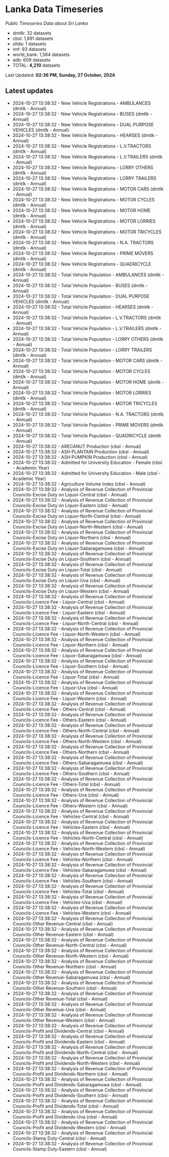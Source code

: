 # Lanka Data Timeseries
*Public Timeseries Data about Sri Lanka*

* dmtlk: 32 datasets
* cbsl: 1,891 datasets
* sltda: 1 datasets
* imf: 93 datasets
* world_bank: 1,584 datasets
* adb: 609 datasets
* TOTAL: **4,210** datasets

Last Updated: **02:36 PM, Sunday, 27 October, 2024**

## Latest updates

* 2024-10-27 13:38:32 - New Vehicle Registrations - AMBULANCES (dmtlk - Annual)
* 2024-10-27 13:38:32 - New Vehicle Registrations - BUSES (dmtlk - Annual)
* 2024-10-27 13:38:32 - New Vehicle Registrations - DUAL PURPOSE VEHICLES (dmtlk - Annual)
* 2024-10-27 13:38:32 - New Vehicle Registrations - HEARSES (dmtlk - Annual)
* 2024-10-27 13:38:32 - New Vehicle Registrations - L.V.TRACTORS (dmtlk - Annual)
* 2024-10-27 13:38:32 - New Vehicle Registrations - L.V.TRAILERS (dmtlk - Annual)
* 2024-10-27 13:38:32 - New Vehicle Registrations - LORRY OTHERS (dmtlk - Annual)
* 2024-10-27 13:38:32 - New Vehicle Registrations - LORRY TRAILERS (dmtlk - Annual)
* 2024-10-27 13:38:32 - New Vehicle Registrations - MOTOR CARS (dmtlk - Annual)
* 2024-10-27 13:38:32 - New Vehicle Registrations - MOTOR CYCLES (dmtlk - Annual)
* 2024-10-27 13:38:32 - New Vehicle Registrations - MOTOR HOME (dmtlk - Annual)
* 2024-10-27 13:38:32 - New Vehicle Registrations - MOTOR LORRIES (dmtlk - Annual)
* 2024-10-27 13:38:32 - New Vehicle Registrations - MOTOR TRICYCLES (dmtlk - Annual)
* 2024-10-27 13:38:32 - New Vehicle Registrations - N.A. TRACTORS (dmtlk - Annual)
* 2024-10-27 13:38:32 - New Vehicle Registrations - PRIME MOVERS (dmtlk - Annual)
* 2024-10-27 13:38:32 - New Vehicle Registrations - QUADRICYCLE (dmtlk - Annual)
* 2024-10-27 13:38:32 - Total Vehicle Population - AMBULANCES (dmtlk - Annual)
* 2024-10-27 13:38:32 - Total Vehicle Population - BUSES (dmtlk - Annual)
* 2024-10-27 13:38:32 - Total Vehicle Population - DUAL PURPOSE VEHICLES (dmtlk - Annual)
* 2024-10-27 13:38:32 - Total Vehicle Population - HEARSES (dmtlk - Annual)
* 2024-10-27 13:38:32 - Total Vehicle Population - L.V.TRACTORS (dmtlk - Annual)
* 2024-10-27 13:38:32 - Total Vehicle Population - L.V.TRAILERS (dmtlk - Annual)
* 2024-10-27 13:38:32 - Total Vehicle Population - LORRY OTHERS (dmtlk - Annual)
* 2024-10-27 13:38:32 - Total Vehicle Population - LORRY TRAILERS (dmtlk - Annual)
* 2024-10-27 13:38:32 - Total Vehicle Population - MOTOR CARS (dmtlk - Annual)
* 2024-10-27 13:38:32 - Total Vehicle Population - MOTOR CYCLES (dmtlk - Annual)
* 2024-10-27 13:38:32 - Total Vehicle Population - MOTOR HOME (dmtlk - Annual)
* 2024-10-27 13:38:32 - Total Vehicle Population - MOTOR LORRIES (dmtlk - Annual)
* 2024-10-27 13:38:32 - Total Vehicle Population - MOTOR TRICYCLES (dmtlk - Annual)
* 2024-10-27 13:38:32 - Total Vehicle Population - N.A. TRACTORS (dmtlk - Annual)
* 2024-10-27 13:38:32 - Total Vehicle Population - PRIME MOVERS (dmtlk - Annual)
* 2024-10-27 13:38:32 - Total Vehicle Population - QUADRICYCLE (dmtlk - Annual)
* 2024-10-27 13:38:32 - ARECANUT Production (cbsl - Annual)
* 2024-10-27 13:38:32 - ASH PLANTAIN Production (cbsl - Annual)
* 2024-10-27 13:38:32 - ASH PUMPKIN Production (cbsl - Annual)
* 2024-10-27 13:38:32 - Admitted for University Education - Female (cbsl - Academic Year)
* 2024-10-27 13:38:32 - Admitted for University Education - Male (cbsl - Academic Year)
* 2024-10-27 13:38:32 - Agriculture Volume Index (cbsl - Annual)
* 2024-10-27 13:38:32 - Analysis of Revenue Collection of Provincial Councils-Excise Duty on Liquor-Central (cbsl - Annual)
* 2024-10-27 13:38:32 - Analysis of Revenue Collection of Provincial Councils-Excise Duty on Liquor-Eastern (cbsl - Annual)
* 2024-10-27 13:38:32 - Analysis of Revenue Collection of Provincial Councils-Excise Duty on Liquor-North-Central (cbsl - Annual)
* 2024-10-27 13:38:32 - Analysis of Revenue Collection of Provincial Councils-Excise Duty on Liquor-North-Western (cbsl - Annual)
* 2024-10-27 13:38:32 - Analysis of Revenue Collection of Provincial Councils-Excise Duty on Liquor-Northern (cbsl - Annual)
* 2024-10-27 13:38:32 - Analysis of Revenue Collection of Provincial Councils-Excise Duty on Liquor-Sabaragamuwa (cbsl - Annual)
* 2024-10-27 13:38:32 - Analysis of Revenue Collection of Provincial Councils-Excise Duty on Liquor-Southern (cbsl - Annual)
* 2024-10-27 13:38:32 - Analysis of Revenue Collection of Provincial Councils-Excise Duty on Liquor-Total (cbsl - Annual)
* 2024-10-27 13:38:32 - Analysis of Revenue Collection of Provincial Councils-Excise Duty on Liquor-Uva (cbsl - Annual)
* 2024-10-27 13:38:32 - Analysis of Revenue Collection of Provincial Councils-Excise Duty on Liquor-Western (cbsl - Annual)
* 2024-10-27 13:38:32 - Analysis of Revenue Collection of Provincial Councils-Licence Fee - Liquor-Central (cbsl - Annual)
* 2024-10-27 13:38:32 - Analysis of Revenue Collection of Provincial Councils-Licence Fee - Liquor-Eastern (cbsl - Annual)
* 2024-10-27 13:38:32 - Analysis of Revenue Collection of Provincial Councils-Licence Fee - Liquor-North-Central (cbsl - Annual)
* 2024-10-27 13:38:32 - Analysis of Revenue Collection of Provincial Councils-Licence Fee - Liquor-North-Western (cbsl - Annual)
* 2024-10-27 13:38:32 - Analysis of Revenue Collection of Provincial Councils-Licence Fee - Liquor-Northern (cbsl - Annual)
* 2024-10-27 13:38:32 - Analysis of Revenue Collection of Provincial Councils-Licence Fee - Liquor-Sabaragamuwa (cbsl - Annual)
* 2024-10-27 13:38:32 - Analysis of Revenue Collection of Provincial Councils-Licence Fee - Liquor-Southern (cbsl - Annual)
* 2024-10-27 13:38:32 - Analysis of Revenue Collection of Provincial Councils-Licence Fee - Liquor-Total (cbsl - Annual)
* 2024-10-27 13:38:32 - Analysis of Revenue Collection of Provincial Councils-Licence Fee - Liquor-Uva (cbsl - Annual)
* 2024-10-27 13:38:32 - Analysis of Revenue Collection of Provincial Councils-Licence Fee - Liquor-Western (cbsl - Annual)
* 2024-10-27 13:38:32 - Analysis of Revenue Collection of Provincial Councils-Licence Fee - Others-Central (cbsl - Annual)
* 2024-10-27 13:38:32 - Analysis of Revenue Collection of Provincial Councils-Licence Fee - Others-Eastern (cbsl - Annual)
* 2024-10-27 13:38:32 - Analysis of Revenue Collection of Provincial Councils-Licence Fee - Others-North-Central (cbsl - Annual)
* 2024-10-27 13:38:32 - Analysis of Revenue Collection of Provincial Councils-Licence Fee - Others-North-Western (cbsl - Annual)
* 2024-10-27 13:38:32 - Analysis of Revenue Collection of Provincial Councils-Licence Fee - Others-Northern (cbsl - Annual)
* 2024-10-27 13:38:32 - Analysis of Revenue Collection of Provincial Councils-Licence Fee - Others-Sabaragamuwa (cbsl - Annual)
* 2024-10-27 13:38:32 - Analysis of Revenue Collection of Provincial Councils-Licence Fee - Others-Southern (cbsl - Annual)
* 2024-10-27 13:38:32 - Analysis of Revenue Collection of Provincial Councils-Licence Fee - Others-Total (cbsl - Annual)
* 2024-10-27 13:38:32 - Analysis of Revenue Collection of Provincial Councils-Licence Fee - Others-Uva (cbsl - Annual)
* 2024-10-27 13:38:32 - Analysis of Revenue Collection of Provincial Councils-Licence Fee - Others-Western (cbsl - Annual)
* 2024-10-27 13:38:32 - Analysis of Revenue Collection of Provincial Councils-Licence Fee - Vehicles-Central (cbsl - Annual)
* 2024-10-27 13:38:32 - Analysis of Revenue Collection of Provincial Councils-Licence Fee - Vehicles-Eastern (cbsl - Annual)
* 2024-10-27 13:38:32 - Analysis of Revenue Collection of Provincial Councils-Licence Fee - Vehicles-North-Central (cbsl - Annual)
* 2024-10-27 13:38:32 - Analysis of Revenue Collection of Provincial Councils-Licence Fee - Vehicles-North-Western (cbsl - Annual)
* 2024-10-27 13:38:32 - Analysis of Revenue Collection of Provincial Councils-Licence Fee - Vehicles-Northern (cbsl - Annual)
* 2024-10-27 13:38:32 - Analysis of Revenue Collection of Provincial Councils-Licence Fee - Vehicles-Sabaragamuwa (cbsl - Annual)
* 2024-10-27 13:38:32 - Analysis of Revenue Collection of Provincial Councils-Licence Fee - Vehicles-Southern (cbsl - Annual)
* 2024-10-27 13:38:32 - Analysis of Revenue Collection of Provincial Councils-Licence Fee - Vehicles-Total (cbsl - Annual)
* 2024-10-27 13:38:32 - Analysis of Revenue Collection of Provincial Councils-Licence Fee - Vehicles-Uva (cbsl - Annual)
* 2024-10-27 13:38:32 - Analysis of Revenue Collection of Provincial Councils-Licence Fee - Vehicles-Western (cbsl - Annual)
* 2024-10-27 13:38:32 - Analysis of Revenue Collection of Provincial Councils-Other Revenue-Central (cbsl - Annual)
* 2024-10-27 13:38:32 - Analysis of Revenue Collection of Provincial Councils-Other Revenue-Eastern (cbsl - Annual)
* 2024-10-27 13:38:32 - Analysis of Revenue Collection of Provincial Councils-Other Revenue-North-Central (cbsl - Annual)
* 2024-10-27 13:38:32 - Analysis of Revenue Collection of Provincial Councils-Other Revenue-North-Western (cbsl - Annual)
* 2024-10-27 13:38:32 - Analysis of Revenue Collection of Provincial Councils-Other Revenue-Northern (cbsl - Annual)
* 2024-10-27 13:38:32 - Analysis of Revenue Collection of Provincial Councils-Other Revenue-Sabaragamuwa (cbsl - Annual)
* 2024-10-27 13:38:32 - Analysis of Revenue Collection of Provincial Councils-Other Revenue-Southern (cbsl - Annual)
* 2024-10-27 13:38:32 - Analysis of Revenue Collection of Provincial Councils-Other Revenue-Total (cbsl - Annual)
* 2024-10-27 13:38:32 - Analysis of Revenue Collection of Provincial Councils-Other Revenue-Uva (cbsl - Annual)
* 2024-10-27 13:38:32 - Analysis of Revenue Collection of Provincial Councils-Other Revenue-Western (cbsl - Annual)
* 2024-10-27 13:38:32 - Analysis of Revenue Collection of Provincial Councils-Profit and Dividends-Central (cbsl - Annual)
* 2024-10-27 13:38:32 - Analysis of Revenue Collection of Provincial Councils-Profit and Dividends-Eastern (cbsl - Annual)
* 2024-10-27 13:38:32 - Analysis of Revenue Collection of Provincial Councils-Profit and Dividends-North-Central (cbsl - Annual)
* 2024-10-27 13:38:32 - Analysis of Revenue Collection of Provincial Councils-Profit and Dividends-North-Western (cbsl - Annual)
* 2024-10-27 13:38:32 - Analysis of Revenue Collection of Provincial Councils-Profit and Dividends-Northern (cbsl - Annual)
* 2024-10-27 13:38:32 - Analysis of Revenue Collection of Provincial Councils-Profit and Dividends-Sabaragamuwa (cbsl - Annual)
* 2024-10-27 13:38:32 - Analysis of Revenue Collection of Provincial Councils-Profit and Dividends-Southern (cbsl - Annual)
* 2024-10-27 13:38:32 - Analysis of Revenue Collection of Provincial Councils-Profit and Dividends-Total (cbsl - Annual)
* 2024-10-27 13:38:32 - Analysis of Revenue Collection of Provincial Councils-Profit and Dividends-Uva (cbsl - Annual)
* 2024-10-27 13:38:32 - Analysis of Revenue Collection of Provincial Councils-Profit and Dividends-Western (cbsl - Annual)
* 2024-10-27 13:38:32 - Analysis of Revenue Collection of Provincial Councils-Stamp Duty-Central (cbsl - Annual)
* 2024-10-27 13:38:32 - Analysis of Revenue Collection of Provincial Councils-Stamp Duty-Eastern (cbsl - Annual)